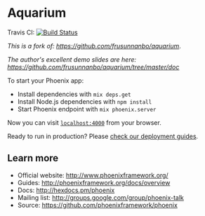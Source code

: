 # Aquarium

Travis CI: [![Build Status](https://travis-ci.org/kamidev/aquarium.svg?branch=master)](https://travis-ci.org/kamidev/aquarium)

*This is a fork of: https://github.com/frusunnanbo/aquarium*. 

*The author's excellent demo slides are here: https://github.com/frusunnanbo/aquarium/tree/master/doc*


To start your Phoenix app:

  * Install dependencies with `mix deps.get`
  * Install Node.js dependencies with `npm install`
  * Start Phoenix endpoint with `mix phoenix.server`

Now you can visit [`localhost:4000`](http://localhost:4000) from your browser.

Ready to run in production? Please [check our deployment guides](http://www.phoenixframework.org/docs/deployment).

## Learn more

  * Official website: http://www.phoenixframework.org/
  * Guides: http://phoenixframework.org/docs/overview
  * Docs: http://hexdocs.pm/phoenix
  * Mailing list: http://groups.google.com/group/phoenix-talk
  * Source: https://github.com/phoenixframework/phoenix
